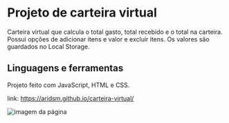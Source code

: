 # Projeto de carteira virtual

Carteira virtual que calcula o total gasto, total recebido e o total na carteira. Possui opções de adicionar itens e valor e excluir itens. Os valores são guardados no Local Storage.

## Linguagens e ferramentas

Projeto feito com JavaScript, HTML e CSS. 

link: https://aridsm.github.io/carteira-virtual/


![imagem da página](https://github.com/aridsm/carteira-virtual/blob/master/page.gif)

